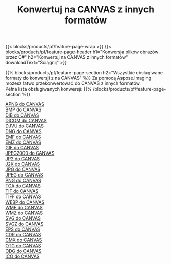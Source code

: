 ﻿---
title: Konwertuj na CANVAS z innych formatów 
weight: 3920
url: /pl/java/conversion/to/canvas 
lang: pl
langdirlevel: 2
locales: zh-hans,ja,it,ru,de,es,fr,nl,id,lt,pl,pt,vi,tr,ko,zh-hant,ar,hi,th,sv,cs,uk,he
description: Za pomocą Aspose.Imaging możesz łatwo przekonwertować do CANVAS z innych formatów
---

{{< blocks/products/pf/feature-page-wrap >}}
{{< blocks/products/pf/feature-page-header h1="Konwersja plików obrazów przez C#" h2="Konwertuj na CANVAS z innych formatów" downloadText="Ściągnij" >}}


{{% blocks/products/pf/feature-page-section  h2="Wszystkie obsługiwane formaty do konwersji z na CANVAS" %}}
Za pomocą Aspose.Imaging możesz łatwo przekonwertować do CANVAS z innych formatów.
<br/>
Pełna lista obsługiwanych konwersji:
{{% /blocks/products/pf/feature-page-section %}}
<div class="container-fluid productfamilypage bg-gray">
    <div class="convertypes bg-gray agp-content section">
        <div class="container">
		<div class="row other-converters">
		    <div class='col-md-2 other-converter remove-lp remove-rp'><a href="/imaging/pl/java/conversion/apng-to-canvas" >APNG do CANVAS</a></div>
<div class='col-md-2 other-converter remove-lp remove-rp'><a href="/imaging/pl/java/conversion/bmp-to-canvas" >BMP do CANVAS</a></div>
<div class='col-md-2 other-converter remove-lp remove-rp'><a href="/imaging/pl/java/conversion/dib-to-canvas" >DIB do CANVAS</a></div>
<div class='col-md-2 other-converter remove-lp remove-rp'><a href="/imaging/pl/java/conversion/dicom-to-canvas" >DICOM do CANVAS</a></div>
<div class='col-md-2 other-converter remove-lp remove-rp'><a href="/imaging/pl/java/conversion/djvu-to-canvas" >DJVU do CANVAS</a></div>
<div class='col-md-2 other-converter remove-lp remove-rp'><a href="/imaging/pl/java/conversion/dng-to-canvas" >DNG do CANVAS</a></div>
<div class='col-md-2 other-converter remove-lp remove-rp'><a href="/imaging/pl/java/conversion/emf-to-canvas" >EMF do CANVAS</a></div>
<div class='col-md-2 other-converter remove-lp remove-rp'><a href="/imaging/pl/java/conversion/emz-to-canvas" >EMZ do CANVAS</a></div>
<div class='col-md-2 other-converter remove-lp remove-rp'><a href="/imaging/pl/java/conversion/gif-to-canvas" >GIF do CANVAS</a></div>
<div class='col-md-2 other-converter remove-lp remove-rp'><a href="/imaging/pl/java/conversion/jpeg2000-to-canvas" >JPEG2000 do CANVAS</a></div>
<div class='col-md-2 other-converter remove-lp remove-rp'><a href="/imaging/pl/java/conversion/jp2-to-canvas" >JP2 do CANVAS</a></div>
<div class='col-md-2 other-converter remove-lp remove-rp'><a href="/imaging/pl/java/conversion/j2k-to-canvas" >J2K do CANVAS</a></div>
<div class='col-md-2 other-converter remove-lp remove-rp'><a href="/imaging/pl/java/conversion/jpg-to-canvas" >JPG do CANVAS</a></div>
<div class='col-md-2 other-converter remove-lp remove-rp'><a href="/imaging/pl/java/conversion/jpeg-to-canvas" >JPEG do CANVAS</a></div>
<div class='col-md-2 other-converter remove-lp remove-rp'><a href="/imaging/pl/java/conversion/png-to-canvas" >PNG do CANVAS</a></div>
<div class='col-md-2 other-converter remove-lp remove-rp'><a href="/imaging/pl/java/conversion/tga-to-canvas" >TGA do CANVAS</a></div>
<div class='col-md-2 other-converter remove-lp remove-rp'><a href="/imaging/pl/java/conversion/tif-to-canvas" >TIF do CANVAS</a></div>
<div class='col-md-2 other-converter remove-lp remove-rp'><a href="/imaging/pl/java/conversion/tiff-to-canvas" >TIFF do CANVAS</a></div>
<div class='col-md-2 other-converter remove-lp remove-rp'><a href="/imaging/pl/java/conversion/webp-to-canvas" >WEBP do CANVAS</a></div>
<div class='col-md-2 other-converter remove-lp remove-rp'><a href="/imaging/pl/java/conversion/wmf-to-canvas" >WMF do CANVAS</a></div>
<div class='col-md-2 other-converter remove-lp remove-rp'><a href="/imaging/pl/java/conversion/wmz-to-canvas" >WMZ do CANVAS</a></div>
<div class='col-md-2 other-converter remove-lp remove-rp'><a href="/imaging/pl/java/conversion/svg-to-canvas" >SVG do CANVAS</a></div>
<div class='col-md-2 other-converter remove-lp remove-rp'><a href="/imaging/pl/java/conversion/svgz-to-canvas" >SVGZ do CANVAS</a></div>
<div class='col-md-2 other-converter remove-lp remove-rp'><a href="/imaging/pl/java/conversion/eps-to-canvas" >EPS do CANVAS</a></div>
<div class='col-md-2 other-converter remove-lp remove-rp'><a href="/imaging/pl/java/conversion/cdr-to-canvas" >CDR do CANVAS</a></div>
<div class='col-md-2 other-converter remove-lp remove-rp'><a href="/imaging/pl/java/conversion/cmx-to-canvas" >CMX do CANVAS</a></div>
<div class='col-md-2 other-converter remove-lp remove-rp'><a href="/imaging/pl/java/conversion/otg-to-canvas" >OTG do CANVAS</a></div>
<div class='col-md-2 other-converter remove-lp remove-rp'><a href="/imaging/pl/java/conversion/odg-to-canvas" >ODG do CANVAS</a></div>
<div class='col-md-2 other-converter remove-lp remove-rp'><a href="/imaging/pl/java/conversion/ico-to-canvas" >ICO do CANVAS</a></div>
                </div>
        </div>
    </div>
</div>
<br/>

